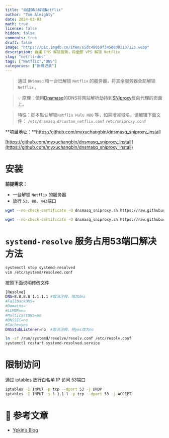 ```yaml
---
title: "自建DNS解锁Netflix"
author: "Tom Almighty"
date: 2024-03-03
math: true
license: false
hidden: false
comments: true
draft: false
image: "https://pic.imgdb.cn/item/65dc49059f345e8d03107123.webp"
description: 自建 DNS 解锁服务，将全部 VPS 解锁 Netflix
slug: "netfli-dns"
tags: ["Netflix","DNS"]
categories: ["折腾记录"]
---
```



> 通过 `DNSmasq` 和一台已解锁 `Netflix` 的服务器，将其余服务器全部解锁 `Netflix` 。

> 💡 原理：使用[Dnsmasq](http://thekelleys.org.uk/dnsmasq/doc.html)的DNS将网站解析劫持到[SNIproxy](https://github.com/dlundquist/sniproxy)反向代理的页面上。


> 特性：脚本默认解锁`Netflix Hulu HBO` 等，如需增减域名，请编辑下面文件：
`/etc/dnsmasq.d/custom_netflix.conf`
`/etc/sniproxy.conf`
> 

**项目地址：**https://github.com/myxuchangbin/dnsmasq_sniproxy_install

[https://github.com/myxuchangbin/dnsmasq_sniproxy_install](https://github.com/myxuchangbin/dnsmasq_sniproxy_install)

# 安装

**前提需求：**

- 一台解锁 `Netflix` 的服务器
- 放行 `53`、`80`、`443`端口

```bash
wget --no-check-certificate -O dnsmasq_sniproxy.sh https://raw.githubusercontent.com/myxuchangbin/dnsmasq_sniproxy_install/master/dnsmasq_sniproxy.sh && bash dnsmasq_sniproxy.sh -f
```

```bash
wget --no-check-certificate -O dnsmasq_sniproxy.sh https://raw.githubusercontent.com/myxuchangbin/dnsmasq_sniproxy_install/master/dnsmasq_sniproxy.sh && bash dnsmasq_sniproxy.sh -u
```

# `systemd-resolve` 服务占用53端口解决方法

```bash
systemctl stop systemd-resolved
vim /etc/systemd/resolved.conf
```

按照下面说明修改文件

```bash
[Resolve]
DNS=8.8.8.8 1.1.1.1 #取消注释，增加dns
#FallbackDNS=
#Domains=
#LLMNR=no
#MulticastDNS=no
#DNSSEC=no
#Cache=yes
DNSStubListener=no  #取消注释，把yes改为no
```

```bash
ln -sf /run/systemd/resolve/resolv.conf /etc/resolv.conf
systemctl restart systemd-resolved.service
```

# 限制访问

通过 iptables 放行白名单 IP 访问 53端口

```bash
iptables -I INPUT -p tcp --dport 53 -j DROP
iptables -I INPUT -s 1.1.1.1 -p tcp --dport 53 -j ACCEPT
```

# 📎 参考文章

- [Ypkin’s Blog](https://blog.passall.us/archives/627)